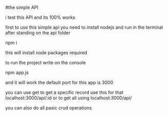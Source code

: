 #the simple API

i test this API and its 100% works

first to use this simple api you need to install nodejs and run in the terminal 
after standing on the api folder 

npm i

this will install node packages required

to run the project write on the console

npm app.js 

and it will work 
the default port for this app is 3000

you can use get to get a specific record use this for that  localhost:3000/api/:id
or to get all using   localhost:3000/api/

you can also do all pasic crud operations